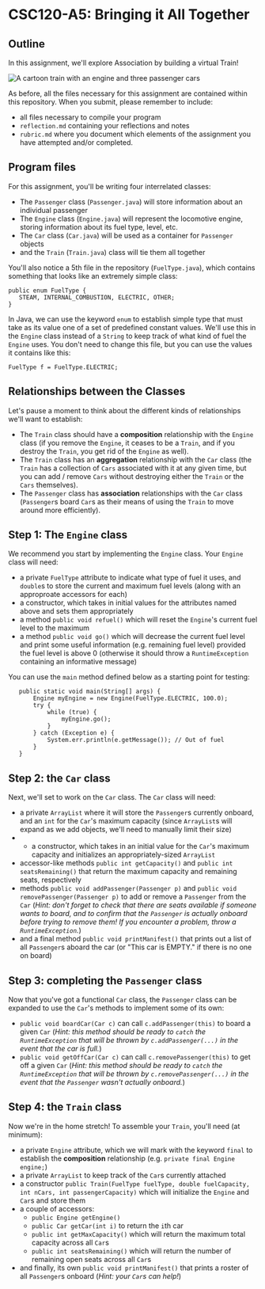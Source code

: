# CSC120-A5: Bringing it All Together

## Outline
In this assignment, we'll explore Association by building a virtual Train!

![A cartoon train with an engine and three passenger cars](https://raw.githubusercontent.com/jcrouser/CSC120/0e8c76db29bdc5fc7558551442b942440b0ae452/img/train.png?token=GHSAT0AAAAAAB6EBA3IXCQADI2VU7KMMOOQZABLY7A)

As before, all the files necessary for this assignment are contained within this repository. When you submit, please remember to include:

 - all files necessary to compile your program
 - `reflection.md` containing your reflections and notes
 - `rubric.md` where you document which elements of the assignment you have attempted and/or completed.
 
##  Program files
For this assignment, you'll be writing four interrelated classes:

 - The `Passenger` class (`Passenger.java`) will store information about an individual passenger
 - The `Engine` class (`Engine.java`) will represent the locomotive engine, storing information about its fuel type, level, etc.
 - The `Car` class (`Car.java`) will be used as a container for `Passenger` objects
 - and the `Train` (`Train.java`) class will tie them all together
 
 You'll also notice a 5th file in the repository (`FuelType.java`), which contains something that looks like an extremely simple class:
 ```
public enum FuelType {
    STEAM, INTERNAL_COMBUSTION, ELECTRIC, OTHER;
}
```
In Java, we can use the keyword `enum` to establish simple type that must take as its value one of a set of predefined constant values. We'll use this in the `Engine` class instead of a `String` to keep track of what kind of fuel the `Engine` uses. You don't need to change this file, but you can use the values it contains like this:

```
FuelType f = FuelType.ELECTRIC;
```

## Relationships between the Classes
 
Let's pause a moment to think about the different kinds of relationships we'll want to establish:

 - The `Train` class should have a **composition** relationship with the `Engine` class (if you remove the `Engine`, it ceases to be a `Train`, and if you destroy the `Train`, you get rid of the `Engine` as well).
 - The `Train` class has an **aggregation** relationship with the `Car` class (the `Train` has a collection of `Cars` associated with it at any given time, but you can add / remove `Cars` without destroying either the `Train` or the `Cars` themselves).
 - The `Passenger` class has **association** relationships with the `Car` class (`Passenger`s board `Car`s as their means of using the `Train` to move around more efficiently).
 
 ## Step 1: The `Engine` class
 We recommend you start by implementing the `Engine` class. Your `Engine` class will need:
 
  - a private `FuelType` attribute to indicate what type of fuel it uses, and `double`s to store the current and maximum fuel levels (along with an approproate accessors for each)
  - a constructor, which takes in initial values for the attributes named above and sets them appropriately
  - a method `public void refuel()` which will reset the `Engine`'s current fuel level to the maximum
  - a method `public void go()` which will decrease the current fuel level and print some useful information (e.g. remaining fuel level) provided the fuel level is above 0 (otherwise it should throw a `RuntimeException` containing an informative message)
 
You can use the `main` method defined below as a starting point for testing:
 ```
    public static void main(String[] args) {
        Engine myEngine = new Engine(FuelType.ELECTRIC, 100.0);
        try {
            while (true) {
                myEngine.go();
            }
        } catch (Exception e) {
            System.err.println(e.getMessage()); // Out of fuel
        }
    }
```

## Step 2: the `Car` class
Next, we'll set to work on the `Car` class. The `Car` class will need:

 - a private `ArrayList` where it will store the `Passenger`s currently onboard, and an `int` for the `Car`'s maximum capacity (since `ArrayList`s will expand as we add objects, we'll need to manually limit their size)
 -   - a constructor, which takes in an initial value for the `Car`'s maximum capacity and initializes an appropriately-sized `ArrayList`
 - accessor-like methods `public int getCapacity()` and `public int seatsRemaining()` that return the maximum capacity and remaining seats, respectively
 - methods `public void addPassenger(Passenger p)` and `public void removePassenger(Passenger p)` to add or remove a `Passenger` from the `Car` (_Hint: don't forget to check that there are seats available if someone wants to board, and to confirm that the `Passenger` is actually onboard before trying to remove them! If you encounter a problem, throw a `RuntimeException`._)
 - and a final method `public void printManifest()` that prints out a list of all `Passenger`s aboard the car (or "This car is EMPTY." if there is no one on board)

## Step 3: completing the `Passenger` class
Now that you've got a functional `Car` class, the `Passenger` class can be expanded to use the `Car`'s methods to implement some of its own:

 - `public void boardCar(Car c)` can call `c.addPassenger(this)` to board a given `Car` (_Hint: this method should be ready to `catch` the `RuntimeException` that will be thrown by `c.addPassenger(...)` in the event that the car is full._)
 - `public void getOffCar(Car c)` can call `c.removePassenger(this)` to get off a given `Car` (_Hint: this method should be ready to `catch` the `RuntimeException` that will be thrown by `c.removePassenger(...)` in the event that the `Passenger` wasn't actually onboard._)

## Step 4: the `Train` class
Now we're in the home stretch! To assemble your `Train`, you'll need (at minimum):

 -  a private `Engine` attribute, which we will mark with the keyword `final` to establish the **composition** relationship (e.g. `private final Engine engine;`)
 -  a private `ArrayList` to keep track of the `Car`s currently attached
 -  a constructor `public Train(FuelType fuelType, double fuelCapacity, int nCars, int passengerCapacity)` which will initialize the `Engine` and `Car`s and store them
 -  a couple of accessors: 
     -  `public Engine getEngine()`
     -  `public Car getCar(int i)` to return the `i`th car
     -  `public int getMaxCapacity()` which will return the maximum total capacity across all `Car`s
     -  `public int seatsRemaining()` which will return the number of remaining open seats across all `Car`s
- and finally, its own `public void printManifest()` that prints a roster of all `Passenger`s onboard (_Hint: your `Car`s can help!_)
